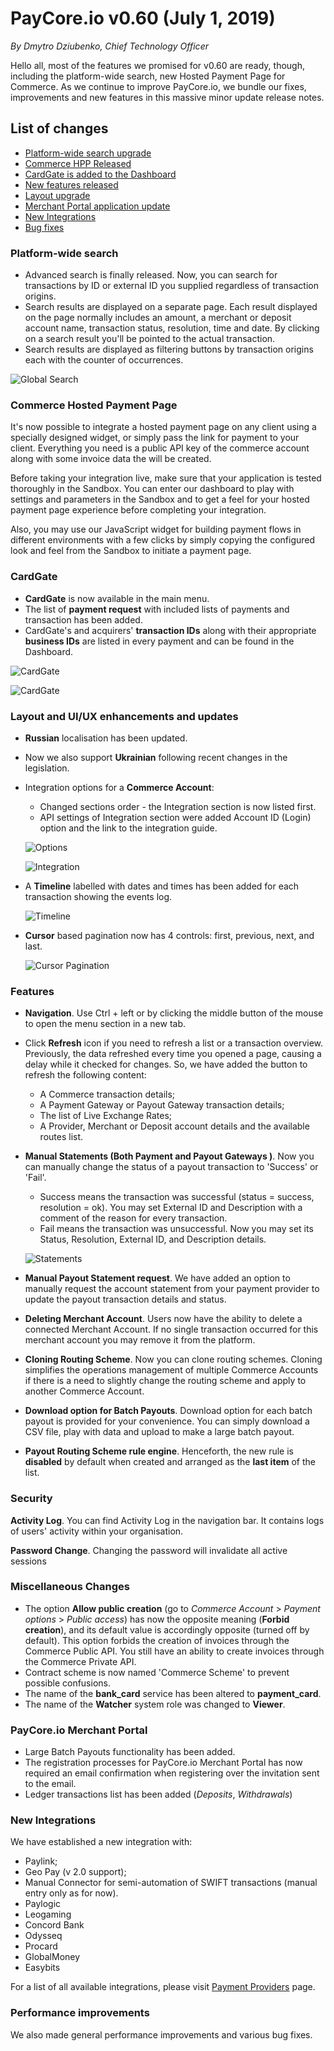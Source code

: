 # **PayCore.io v0.60 (July 1, 2019)**

*By Dmytro Dziubenko, Chief Technology Officer*

Hello all, most of the features we promised for v0.60 are ready, though, including the platform-wide search, new Hosted Payment Page for Commerce. As we continue to improve PayCore.io, we bundle our fixes, improvements and new features in this massive minor update release notes. 

## List of changes
   
- [Platform-wide search upgrade](#platform-wide-search)
- [Commerce HPP Released](#commerce-hosted-payment-page)
- [CardGate is added to the Dashboard](#cardgate)
- [New features released](#features)
- [Layout upgrade](#layout-and-uiux-enhancements-and-updates)
- [Merchant Portal application update](#paycoreio-merchant-portal)
- [New Integrations](#new-integrations)
- [Bug fixes](#performance-improvements)





### Platform-wide search

- Advanced search is finally released. Now, you can search for transactions by ID or external ID you supplied regardless of transaction origins.
- Search results are displayed on a separate page. Each result displayed on the page normally includes an amount, a merchant or deposit account name, transaction status, resolution, time and date. By clicking on a search result you'll be pointed to the actual transaction.
- Search results are displayed as filtering buttons by transaction origins each with the counter of occurrences.


![Global Search](images/v0.60/global_search.png)

### Commerce Hosted Payment Page

It's now possible to integrate a hosted payment page on any client using a specially designed widget, or simply pass the link for payment to your client. Everything you need is a public API key of the commerce account along with some invoice data the will be created. 

Before taking your integration live, make sure that your application is tested thoroughly in the Sandbox. You can enter our dashboard to play with settings and parameters in the Sandbox and to get a feel for your hosted payment page experience before completing your integration. 

Also, you may use our JavaScript widget for building payment flows in different environments with a few clicks by simply copying the configured look and feel from the Sandbox to initiate a payment page.

### CardGate

- **CardGate** is now available in the main menu.
- The list of **payment request** with included lists of payments and transaction has been added. 
- CardGate's and acquirers' **transaction IDs** along with their appropriate **business IDs** are listed in every payment and can be found in the Dashboard.

![CardGate](images/v0.60/card_gate1.png)

![CardGate](images/v0.60/card_gate2.png)



### Layout and UI/UX enhancements and updates

- **Russian** localisation has been updated.
- Now we also support **Ukrainian** following recent changes in the legislation.
- Integration options for a **Commerce Account**:
    - Changed sections order - the Integration section is now listed first.
    - API settings of Integration section were added Account ID (Login) option and the link to the integration guide.

    ![Options](images/v0.60/options.png)

    ![Integration](images/v0.60/integr.png)


- A **Timeline** labelled with dates and times has been added for each transaction showing the events log.

    ![Timeline](images/v0.60/timeline.png)


- **Cursor** based pagination now has 4 controls: first, previous, next, and last.

    ![Cursor Pagination](images/v0.60/cursor.png)


### Features

- **Navigation**. Use Ctrl + left or by clicking the middle button of the mouse to open the menu section in a new tab.
- Click **Refresh** icon if you need to refresh a list or a transaction overview. Previously, the data refreshed every time you opened a page, causing a delay while it checked for changes. So, we have added the button to refresh the following content:
    - A Commerce transaction details;
    - A Payment Gateway or Payout Gateway transaction details;
    - The list of Live Exchange Rates;
    - A Provider, Merchant or Deposit account details and the available routes list.
- **Manual Statements (Both Payment and Payout Gateways )**. Now you can manually change the status of a payout transaction to 'Success' or 'Fail'.
    - Success means the transaction was successful (status = success, resolution = ok). You may set External ID and Description with a comment of the reason for every transaction. 
    - Fail means the transaction was unsuccessful. Now you may set its Status, Resolution, External ID, and Description details.

    ![Statements](images/v0.60/manual_statement.png)
    
- **Manual Payout Statement request**. We have added an option to manually request the account statement from your payment provider to update the payout transaction details and status.
- **Deleting Merchant Account**. Users now have the ability to delete a connected Merchant Account. If no single transaction occurred for this merchant account you may remove it from the platform.
- **Cloning Routing Scheme**. Now you can clone routing schemes. Cloning simplifies the operations management of multiple Commerce Accounts if there is a need to slightly change the routing scheme and apply to another Commerce Account.
- **Download option for Batch Payouts**. Download option for each batch payout is provided for your convenience. You can simply download a CSV file, play with data and upload to make a large batch payout.
- **Payout Routing Scheme rule engine**. Henceforth, the new rule is **disabled** by default when created and arranged as the **last item** of the list.

### Security

**Activity Log**. You can find Activity Log in the navigation bar. It contains logs of users' activity within your organisation. 

**Password Change**. Changing the password will invalidate all active sessions

### Miscellaneous Changes

- The option **Allow public creation** (go to _Commerce Account_ > _Payment options_ > _Public access_) has now the opposite meaning (**Forbid creation**), and its default value is accordingly opposite (turned off by default). This option forbids the creation of invoices through the Commerce Public API. You still have an ability to create invoices through the Commerce Private API.
- Contract scheme is now named 'Commerce Scheme' to prevent possible confusions.
- The name of the **bank_card** service has been altered to **payment_card**.
- The name of the **Watcher** system role was changed to **Viewer**.


### PayCore.io Merchant Portal

- Large Batch Payouts functionality has been added.
- The registration processes for PayCore.io Merchant Portal has now required an email confirmation when registering over the invitation sent to the email.
- Ledger transactions list has been added (_Deposits_, _Withdrawals_)

### New Integrations

We have established a new integration with:

- Paylink;
- Geo Pay (v 2.0 support);
- Manual Connector for semi-automation of SWIFT transactions (manual entry only as for now).
- Paylogic
- Leogaming
- Concord Bank
- Odysseq
- Procard
- GlobalMoney
- Easybits

For a list of all available integrations, please visit [Payment Providers](https://dashboard.paycore.io/connect-directory/payment-providers) page.

### Performance improvements

We also made general performance improvements and various bug fixes.


